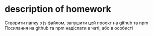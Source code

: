# description of homework
Створити папку з js файлом, запушити цей проект на github та npm
Посилання на github та npm надіслати в чаті, або в особисті